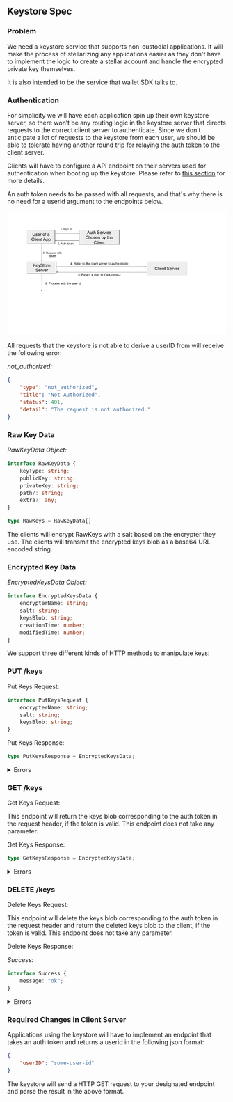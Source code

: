 ## Keystore Spec

### Problem

We need a keystore service that supports non-custodial applications.
It will make the process of stellarizing any applications easier as
they don't have to implement the logic to create a stellar account
and handle the encrypted private key themselves.

It is also intended to be the service that wallet SDK talks to.

### Authentication

For simplicity we will have each application spin up their own keystore
server, so there won’t be any routing logic in the keystore server that
directs requests to the correct client server to authenticate. Since we
don’t anticipate a lot of requests to the keystore from each user, we
should be able to tolerate having another round trip for relaying the
auth token to the client server.

Clients will have to configure a API endpoint on their servers used for
authentication when booting up the keystore. Please refer to [this section](#required-changes-in-client-server)
for more details.

An auth token needs to be passed with all requests, and that's why there
is no need for a userid argument to the endpoints below.

<img src=attachments/2019-04-24-keystore-auth-flows.png>

All requests that the keystore is not able to derive a userID from will
receive the following error:

*not_authorized:*
```json
{
	"type": "not_authorized",
	"title": "Not Authorized",
	"status": 401,
	"detail": "The request is not authorized."
}
```

### Raw Key Data

*RawKeyData Object:*

```typescript
interface RawKeyData {
	keyType: string;
	publicKey: string;
	privateKey: string;
	path?: string;
	extra?: any;
}
```

```typescript
type RawKeys = RawKeyData[]
```

The clients will encrypt RawKeys with a salt based on the encrypter they use.
The clients will transmit the encrypted keys blob as a base64 URL encoded string.

### Encrypted Key Data

*EncryptedKeysData Object:*

```typescript
interface EncryptedKeysData {
	encrypterName: string;
	salt: string;
	keysBlob: string;
	creationTime: number;
	modifiedTime: number;
}
```

We support three different kinds of HTTP methods to manipulate keys:

### PUT /keys

Put Keys Request:

```typescript
interface PutKeysRequest {
	encrypterName: string;
	salt: string;
	keysBlob: string;
}
```

Put Keys Response:

```typescript
type PutKeysResponse = EncryptedKeysData;
```

<details><summary>Errors</summary>

*bad_request:*
```json
{
	"keysBlob": "",
	"salt": "some-salt",
	"encrypterName": "identity"
}
```
```json
{
	"type": "bad_request",
	"title": "Bad Request",
	"status": 400,
	"detail": "The request you sent was invalid in some way.",
	"extras": {
		"invalid_field": "keysBlob",
		"reason": "field value cannot be empty"
	}
}
```
<hr />

*bad_request:*
```json
{
	"keysBlob": "some-base64-encoded-blob",
	"salt": "",
	"encrypterName": "identity"
}
```
```json
{
	"type": "bad_request",
	"title": "Bad Request",
	"status": 400,
	"detail": "The request you sent was invalid in some way.",
	"extras": {
		"invalid_field": "salt",
		"reason": "field value cannot be empty"
	}
}
```
<hr />

*bad_request:*
```json
{
	"keysBlob": "some-base64-encoded-blob",
	"salt": "some-salt",
	"encrypterName": ""
}
```
```json
{
	"type": "bad_request",
	"title": "Bad Request",
	"status": 400,
	"detail": "The request you sent was invalid in some way.",
	"extras": {
		"invalid_field": "encrypterName",
		"reason": "field value cannot be empty"
	}
}
```
<hr />

*invalid_keys_blob:*
```json
{
	"keysBlob": "some-badly-encoded-blob",
	"salt": "some-salt",
	"encrypterName": "identity"
}
```
```json
{
	"type": "invalid_keys_blob",
	"title": "Invalid Keys Blob",
	"status": 400,
	"detail": "The keysBlob in your request body is not a valid base64
		string. Please encode the keysBlob in your request body as a base64
		string properly and try again."
}
```
</details>

### GET /keys

Get Keys Request:

This endpoint will return the keys blob corresponding to the auth token
in the request header, if the token is valid. This endpoint does not take
any parameter.

Get Keys Response:

```typescript
type GetKeysResponse = EncryptedKeysData;
```
<details><summary>Errors</summary>

*not_found:*

The keystore cannot find any keys assocaited with the derived userID.
```json
{
	"type": "not_found",
	"title": "Resourse Missing",
	"status": 404,
	"detail": "The resource at the url requested was not found. This
		usually occurs for one of two reasons:  The url requested is not valid,
		or no data in our database could be found with the parameters
		provided."
}
```
</details>

### DELETE /keys

Delete Keys Request:

This endpoint will delete the keys blob corresponding to the auth token
in the request header and return the deleted keys blob to the client, if
the token is valid. This endpoint does not take any parameter.

Delete Keys Response:

*Success:*

```typescript
interface Success {
	message: "ok";
}
```

<details><summary>Errors</summary>
</details>

### Required Changes in Client Server

Applications using the keystore will have to implement an endpoint
that takes an auth token and returns a userid in the following json format:

```json
{
	"userID": "some-user-id"
}
```

The keystore will send a HTTP GET request to your designated endpoint and
parse the result in the above format.
